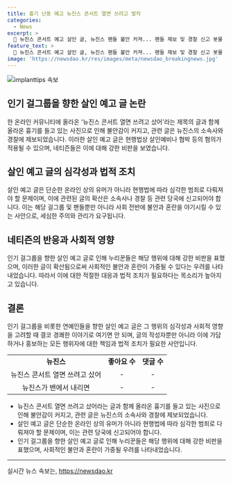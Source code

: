 ```yaml
---
title: 흉기 난동 예고 뉴진스 콘서트 열면 쓰려고 발칵
categories:
  - News
excerpt: >
  🚨 뉴진스 콘서트 예고 살인 글, 뉴진스 팬들 불안 커져... 팬들 제보 및 경찰 신고 봇물 한 온라인 커뮤니티에 올라온 뉴진스 콘서트 열면 쓰려고 샀어 글과 함께 흉기 사진이 논란. 해당 흉기는 온라인 쇼핑몰에서 판매 중. 이에 뉴진스 소속사에 제보 및 경찰에 신고되며 팬들 불안 커져. 이러한 살인 예고 글은 지난해부터 여러 걸그룹을 대상으로 등장하고 있으며, 현행법상 살인예비나 협박 등의 혐의 적용 가능성 높음. 인터넷 사용자들은 이에 대한 강한 비난과 우려를 표현하고 있음.
feature_text: >
  🚨 뉴진스 콘서트 예고 살인 글, 뉴진스 팬들 불안 커져... 팬들 제보 및 경찰 신고 봇물 한 온라인 커뮤니티에 올라온 뉴진스 콘서트 열면 쓰려고 샀어 글과 함께 흉기 사진이 논란. 해당 흉기는 온라인 쇼핑몰에서 판매 중. 이에 뉴진스 소속사에 제보 및 경찰에 신고되며 팬들 불안 커져. 이러한 살인 예고 글은 지난해부터 여러 걸그룹을 대상으로 등장하고 있으며, 현행법상 살인예비나 협박 등의 혐의 적용 가능성 높음. 인터넷 사용자들은 이에 대한 강한 비난과 우려를 표현하고 있음.
image: 'https://newsdao.kr/res/images/meta/newsdao_breakingnews.jpg'
---
```


<p><img src="https://newsdao.kr/res/images/meta/newsdao_breakingnews.jpg" alt="implanttips 속보" /></p>

<h2 data-ke-size="size26">인기 걸그룹을 향한 살인 예고 글 논란</h2>

<p data-ke-size="size16">한 온라인 커뮤니티에 올라온 '뉴진스 콘서트 열면 쓰려고 샀어'라는 제목의 글과 함께 올라온 흉기를 들고 있는 사진으로 인해 불안감이 커지고, 관련 글은 뉴진스의 소속사와 경찰에 제보되었습니다. 이러한 살인 예고 글은 현행법상 살인예비나 협박 등의 혐의가 적용될 수 있으며, 네티즌들은 이에 대해 강한 비판을 보였습니다.</p>

<h2 data-ke-size="size26">살인 예고 글의 심각성과 법적 조치</h2>

<p data-ke-size="size16">살인 예고 글은 단순한 온라인 상의 유머가 아니라 현행법에 따라 심각한 범죄로 다뤄져야 할 문제이며, 이에 관련된 글의 확산은 소속사나 경찰 등 관련 당국에 신고되어야 합니다. 이는 해당 걸그룹 및 팬들뿐만 아니라 사회 전반에 불안과 혼란을 야기시킬 수 있는 사안으로, 세심한 주의와 관리가 요구됩니다.</p>

<h2 data-ke-size="size26">네티즌의 반응과 사회적 영향</h2>

<p data-ke-size="size16">인기 걸그룹을 향한 살인 예고 글로 인해 누리꾼들은 해당 행위에 대해 강한 비판을 표했으며, 이러한 글이 확산됨으로써 사회적인 불안과 혼란이 가중될 수 있다는 우려를 나타내었습니다. 따라서 이에 대한 적절한 대응과 법적 조치가 필요하다는 목소리가 높아지고 있습니다.</p>

<h2 data-ke-size="size26">결론</h2>

<p data-ke-size="size16">인기 걸그룹을 비롯한 연예인들을 향한 살인 예고 글은 그 행위의 심각성과 사회적 영향을 고려할 때 결코 경쾌한 이야기로 여기면 안 되며, 글의 작성자뿐만 아니라 이에 가담하거나 홍보하는 모든 행위자에 대한 책임과 법적 조치가 필요한 사안입니다.</p>

<table>
   <tbody>
      <tr>
         <td style="text-align: center; height: 17px;"><b>뉴진스</b></td>
         <td style="text-align: center; height: 17px;"><b>좋아요 수</b></td>
         <td style="text-align: center; height: 17px;"><b>댓글 수</b></td>
      </tr>
      <tr>
         <td style="text-align: center; height: 17px;">뉴진스 콘서트 열면 쓰려고 샀어</td>
         <td style="text-align: center; height: 17px;">-</td>
         <td style="text-align: center; height: 17px;">-</td>
      </tr>
      <tr>
         <td style="text-align: center; height: 17px;">뉴진스가 밴에서 내리면</td>
         <td style="text-align: center; height: 17px;">-</td>
         <td style="text-align: center; height: 17px;">-</td>
      </tr>
   </tbody>
</table>

<ul>
   <li>뉴진스 콘서트 열면 쓰려고 샀어라는 글과 함께 올라온 흉기를 들고 있는 사진으로 인해 불안감이 커지고, 관련 글은 뉴진스의 소속사와 경찰에 제보되었습니다.</li>
   <li>살인 예고 글은 단순한 온라인 상의 유머가 아니라 현행법에 따라 심각한 범죄로 다뤄져야 할 문제이며, 이는 관련 당국에 신고되어야 합니다.</li>
   <li>인기 걸그룹을 향한 살인 예고 글로 인해 누리꾼들은 해당 행위에 대해 강한 비판을 표했으며, 사회적인 불안과 혼란이 가중될 우려를 나타내었습니다.</li>
</ul>

<hr>
실시간 뉴스 속보는, <a href="https://newsdao.kr" rel="dofollow">https://newsdao.kr</a>


